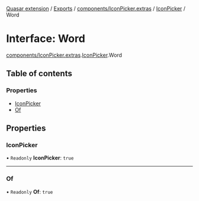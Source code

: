 [Quasar extension](../index.md) / [Exports](../modules.md) / [components/IconPicker.extras](../modules/components_IconPicker_extras.md) / [IconPicker](../modules/components_IconPicker_extras.IconPicker.md) / Word

# Interface: Word

[components/IconPicker.extras](../modules/components_IconPicker_extras.md).[IconPicker](../modules/components_IconPicker_extras.IconPicker.md).Word

## Table of contents

### Properties

- [IconPicker](components_IconPicker_extras.IconPicker.Word.md#iconpicker)
- [Of](components_IconPicker_extras.IconPicker.Word.md#of)

## Properties

### IconPicker

• `Readonly` **IconPicker**: ``true``

___

### Of

• `Readonly` **Of**: ``true``
